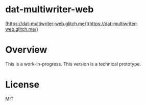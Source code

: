# dat-multiwriter-web

[https://dat-multiwriter-web.glitch.me/](https://dat-multiwriter-web.glitch.me/)

# Overview

This is a work-in-progress. This version is a technical prototype.

# License

MIT
